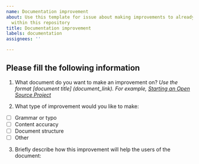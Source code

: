 ```yaml
---
name: Documentation improvement
about: Use this template for issue about making improvements to already existing documentation
  within this repository
title: Documentation improvement
labels: documentation
assignees: ''

---
```


## Please fill the following information

1. What document do you want to make an improvement on? *Use the format [document title] (document_link). For example, [Starting an Open Source Project](https://github.com/WorldHealthOrganization/open-source-communication-channel/blob/main/docs/guidance/starting_open_source_project.md)*

2. What type of improvement would you like to make:
- [ ] Grammar or typo
- [ ] Content accuracy
- [ ] Document structure
- [ ] Other

3. Briefly describe how this improvement will help the users of the document:
